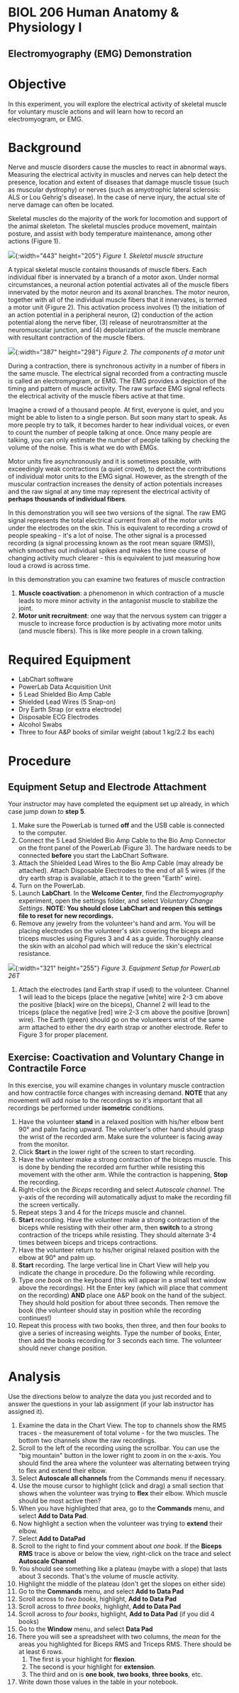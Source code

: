 <p style='text-align: center;'> <h1>BIOL 206 Human Anatomy & Physiology I </h1> </p>
<p style='text-align: center;'> <h2> Electromyography (EMG) Demonstration</h2> </p>

# Objective

In this experiment, you will explore the electrical activity of skeletal muscle for voluntary muscle actions and will learn how to record an electromyogram, or EMG.

# Background

Nerve and muscle disorders cause the muscles to react in abnormal ways.
Measuring the electrical activity in muscles and nerves can help detect
the presence, location and extent of diseases that damage muscle tissue
(such as muscular dystrophy) or nerves (such as amyotrophic lateral
sclerosis: ALS or Lou Gehrig's disease). In the case of nerve injury, the
actual site of nerve damage can often be located.

Skeletal muscles do the majority of the work for locomotion and support of the animal skeleton. The skeletal
muscles produce movement, maintain posture, and assist with body
temperature maintenance, among other actions (Figure 1).

![](media/emg/image1.png){:width="443" height="205"}
*Figure 1. Skeletal muscle structure*

A typical skeletal muscle contains thousands of muscle fibers. Each
individual fiber is innervated by a branch of a motor axon. Under normal
circumstances, a neuronal action potential activates all of the muscle
fibers innervated by the motor neuron and its axonal branches. The motor
neuron, together with all of the individual muscle fibers that it
innervates, is termed a motor unit (Figure 2). This activation process
involves (1) the initiation of an action potential in a peripheral neuron, (2)
conduction of the action potential along the nerve fiber, (3) release of
neurotransmitter at the neuromuscular junction, and (4) depolarization
of the muscle membrane with resultant contraction of the muscle fibers.

![](media/emg/image2.png){:width="387" height="298"}
*Figure 2. The components of a motor unit*

During a contraction, there is synchronous activity in a number of fibers in the same muscle. The electrical signal
recorded from a contracting muscle is called an electromyogram, or EMG.
The EMG provides a depiction of the timing and pattern of muscle
activity. The raw surface EMG signal reflects
the electrical activity of the muscle fibers active at that time.

Imagine a crowd of a thousand people. At first, everyone is quiet, and you might be able to listen to a single person. But soon many start to speak. As more people try to talk, it becomes harder to hear individual voices, or even to count the number of people talking at once. Once many people are talking, you can only estimate the number of people talking by checking the volume of the noise. This is what we do with EMGs.

Motor units fire asynchronously and it is sometimes possible, with
exceedingly weak contractions (a quiet crowd), to detect the contributions of individual
motor units to the EMG signal. However, as the strength of the muscular
contraction increases the density of action potentials
increases and the raw signal at any time may represent the electrical
activity of **perhaps thousands of individual fibers**.

In this demonstration you will see two versions of the signal. The raw EMG signal represents the total electrical current from all of the motor units under the electrodes on the skin. This is equivalent to recording a crowd of people speaking - it's a lot of noise. The other signal is a processed recording (a signal processing known as the root mean square (RMS)), which smoothes out individual spikes and makes the time course of changing activity much clearer - this is equivalent to just measuring how loud a crowd is across time.

In this demonstration you can examine two features of muscle contraction 
 
1. **Muscle coactivation**: a phenomenon in which contraction of a muscle leads to more minor activity in the antagonist muscle to stabilize the joint.
2. **Motor unit recruitment**: one way that the nervous system can trigger a muscle to increase force production is by activating more motor units (and muscle fibers). This is like more people in a crown talking.

# Required Equipment

-   LabChart software
-   PowerLab Data Acquisition Unit
-   5 Lead Shielded Bio Amp Cable
-   Shielded Lead Wires (5 Snap-on)
-   Dry Earth Strap (or extra electrode)
-   Disposable ECG Electrodes
-   Alcohol Swabs
-   Three to four A&P books of similar weight (about 1 kg/2.2 lbs each)

# Procedure

## Equipment Setup and Electrode Attachment
Your instructor may have completed the equipment set up already, in which case jump down to **step 5**.

1.  Make sure the PowerLab is turned **off** and the USB cable is
    connected to the computer.
2.  Connect the 5 Lead Shielded Bio Amp Cable to the Bio Amp Connector
    on the front panel of the PowerLab (Figure 3). The hardware needs to
    be connected **before** you start the LabChart Software.
3.  Attach the Shielded Lead Wires to the Bio Amp Cable (may already be attached). Attach Disposable Electrodes to the end of all 5 wires (if the dry earth strap is available, attach it to the green "Earth" wire).
4.  Turn on the PowerLab.
5.  Launch **LabChart**. In the **Welcome Center**, find the *Electromyography* experiment, open the settings folder, and select *Voluntary Change Settings*. **NOTE: You should close LabChart and reopen this settings file to reset for new recordings.**
6.  Remove any jewelry from the volunteer's hand and arm. You will be placing electrodes on the volunteer's skin covering the biceps and triceps muscles using Figures 3 and 4 as a guide. Thoroughly cleanse the skin with an alcohol pad which will reduce the skin's electrical resistance. 

![](media/emg/image4.png){:width="321"     height="255"}
*Figure 3. Equipment Setup for PowerLab 26T*

1.  Attach the electrodes (and Earth strap if used) to the volunteer. Channel 1 will lead to the biceps (place the negative \[white\] wire 2-3 cm above the positive \[black\] wire on the biceps), Channel 2 will lead to the triceps (place the negative \[red\] wire 2-3 cm above the positive \[brown\] wire). The Earth (green) should go on the volunteers wrist of the same arm attached to either the dry earth strap or another electrode. Refer to Figure 3 for proper placement.

## Exercise: Coactivation and Voluntary Change in Contractile Force

In this exercise, you will examine changes in voluntary muscle
contraction and how contractile force changes with increasing demand.
**NOTE** that any movement will add noise to the recordings so it's important that all recordings be performed under **isometric** conditions.

1. Have the volunteer **stand** in a relaxed position with his/her elbow bent 90° and palm facing upward. The volunteer's other hand should grasp the wrist of the recorded arm. Make sure the volunteer is facing away from the monitor.
2. Click **Start** in the lower right of the screen to start recording.
3. Have the volunteer make a strong contraction of the biceps muscle. This is done by bending the recorded arm further while resisting this movement with the other arm. While the contraction is happening, **Stop** the recording. 
4. Right-click on the *Biceps* recording and select *Autoscale channel*. The y-axis of the recording will automatically adjust to make the recording fill the screen vertically. 
5. Repeat steps 3 and 4 for the *triceps* muscle and channel.
6. **Start** recording. Have the volunteer make a strong contraction of the biceps while resisting with their other arm, then **switch** to a strong contraction of the triceps while resisting. They should alternate 3-4 times between biceps and triceps contractions.
7. Have the volunteer return to his/her original relaxed position with the elbow at 90° and palm up.
8. **Start** recording. The large vertical line in Chart View will help you indicate the change in procedure. Do the following while recording.
9. Type *one book* on the keyboard (this will appear in a small text window above the recordings). Hit the Enter key (which will place that comment on the recording) **AND** place one A&P book on the hand of the subject. They should hold position for about three seconds. Then remove the book (the volunteer should stay in position while the recording continues!)
10. Repeat this process with two books, then three, and then four books to give a series of increasing weights. Type the number of books, Enter, then add the books recording for 3 seconds each time. The volunteer should never change position.
    

# Analysis
Use the directions below to analyze the data you just recorded and to answer the questions in your lab assignment (if your lab instructor has assigned it).


1.  Examine the data in the Chart View. The top to channels show the RMS traces - the measurement of total volume - for the two muscles. The bottom two channels show the raw recordings.
2.  Scroll to the left of the recording using the scrollbar. You can use the "big mountain" button in the lower right to zoom in on the x-axis. You should find the area where the volunteer was alternating between trying to flex and extend their elbow.
3.  Select **Autoscale all channels** from the Commands menu if necessary.
4.  Use the mouse cursor to highlight (click and drag) a small section that shows when the volunteer was trying to **flex** their elbow. Which muscle should be most active then?
5.  When you have highlighted that area, go to the **Commands** menu, and select **Add to Data Pad**.
6.  Now highlight a section when the volunteer was trying to **extend** their elbow.
7.  Select **Add to DataPad**
8.  Scroll to the right to find your comment about *one book*. If the **Biceps RMS** trace is above or below the view, right-click on the trace and select **Autoscale Channel**
9.  You should see something like a plateau (maybe with a slope) that lasts about 3 seconds. That's the volume of muscle activity.
10. Highlight the middle of the plateau (don't get the slopes on either side)
11. Go to the **Commands** menu, and select **Add to Data Pad**
12. Scroll across to *two books*, highlight, **Add to Data Pad**
13. Scroll across to *three books*, highlight, **Add to Data Pad**
14. Scroll across to *four books*, highlight, **Add to Data Pad** (if you did 4 books)
15. Go to the **Window** menu, and select **Data Pad**
16. There you will see a spreadsheet with two columns, the *mean* for the areas you highlighted for Biceps RMS and Triceps RMS. There should be at least 6 rows. 
    1.  The first is your highlight for **flexion**.
    2.  The second is your highlight for **extension**.
    3.  The third and on is **one book**, **two books**, **three books**, etc.
17. Write down those values in the table in your notebook.
